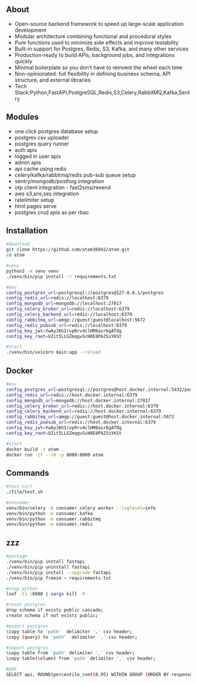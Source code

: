 ## About
- Open-source backend framework to speed up large-scale application development  
- Modular architecture combining functional and procedural styles  
- Pure functions used to minimize side effects and improve testability  
- Built-in support for Postgres, Redis, S3, Kafka, and many other services  
- Production-ready to build APIs, background jobs, and integrations quickly  
- Minimal boilerplate so you don’t have to reinvent the wheel each time  
- Non-opinionated: full flexibility in defining business schema, API structure, and external libraries
- Tech Stack:Python,FastAPI,PostgreSQL,Redis,S3,Celery,RabbitMQ,Kafka,Sentry

## Modules
- one click postgres database setup
- postgres csv uploader
- postgres query runner
- auth apis
- logged in user apis
- admin apis
- api cache using redis
- celery/kafka/rabbitmq/redis pub-sub queue setup
- sentry/mongodb/posthog integration
- otp client integration - fast2sms/resend
- aws s3,sns,ses integration
- ratelimiter setup
- html pages serve
- postgres crud apis as per rbac

## Installation
```bash
#download
git clone https://github.com/atom36942/atom.git
cd atom

#venv
python3 -m venv venv
./venv/bin/pip install -r requirements.txt

#env
config_postgres_url=postgresql://postgres@127.0.0.1/postgres
config_redis_url=redis://localhost:6379
config_mongodb_url=mongodb://localhost:27017
config_celery_broker_url=redis://localhost:6379
config_celery_backend_url=redis://localhost:6379
config_rabbitmq_url=amqp://guest:guest@localhost:5672
config_redis_pubsub_url=redis://localhost:6379
config_key_jwt=YwAyJ6hIrvpRrv4clHM8asr6gATOg
config_key_root=UZit5LLGZmqqvScH8E8PAZSsYKSt

#start
./venv/bin/uvicorn main:app --reload
```

## Docker
```bash
#env
config_postgres_url=postgresql://postgres@host.docker.internal:5432/postgres
config_redis_url=redis://host.docker.internal:6379
config_mongodb_url=mongodb://host.docker.internal:27017
config_celery_broker_url=redis://host.docker.internal:6379
config_celery_backend_url=redis://host.docker.internal:6379
config_rabbitmq_url=amqp://guest:guest@host.docker.internal:5672
config_redis_pubsub_url=redis://host.docker.internal:6379
config_key_jwt=YwAyJ6hIrvpRrv4clHM8asr6gATOg
config_key_root=UZit5LLGZmqqvScH8E8PAZSsYKSt

#start
docker build -t atom .
docker run -it --rm -p 8000:8000 atom
```

## Commands
```bash
#test curl
./file/test.sh

#consumer
venv/bin/celery -A consumer.celery worker --loglevel=info
venv/bin/python -m consumer.kafka
venv/bin/python -m consumer.rabbitmq
venv/bin/python -m consumer.redis
```

## zzz
```bash
#package
./venv/bin/pip install fastapi
./venv/bin/pip uninstall fastapi
./venv/bin/pip install --upgrade fastapi
./venv/bin/pip freeze > requirements.txt

#stop python
lsof -ti :8000 | xargs kill -9

#reset postgres                    
drop schema if exists public cascade;
create schema if not exists public;

#export postgres
\copy table to 'path'  delimiter ',' csv header;
\copy (query) to 'path'  delimiter ',' csv header;

#import postgres       
\copy table from 'path' delimiter ',' csv header;
\copy table(column) from 'path' delimiter ',' csv header;

#p95
SELECT api, ROUND(percentile_cont(0.95) WITHIN GROUP (ORDER BY response_time_ms)::numeric, 2) AS p95_response_time FROM log_api WHERE created_at >= CURRENT_DATE - INTERVAL '7 days' GROUP BY api ORDER BY p95_response_time DESC;
```
